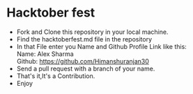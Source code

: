 # Hacktober fest
- Fork and Clone this repository in your local machine.
- Find the hacktoberfest.md file in the repository
- In that File enter you Name and Github Profile Link like this:</br>                                                                                                           Name: Alex Sharma<br/>
            Github: https://github.com/Himanshuranjan30<br/>
 - Send a pull request with a branch of your name.
 - That's it,It's a Contribution.
 - Enjoy

